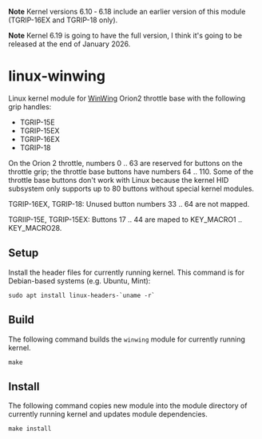**Note**
Kernel versions 6.10 ‐ 6.18 include an earlier version of this module (TGRIP-16EX and TGRIP-18 only).

**Note**
Kernel 6.19 is going to have the full version, I think it's going to be released at the end of January 2026.

# linux-winwing
Linux kernel module for [WinWing](https://winwingsim.com/) Orion2 throttle base with the following grip handles:

  * TGRIP-15E
  * TGRIP-15EX
  * TGRIP-16EX
  * TGRIP-18

On the Orion 2 throttle, numbers 0 .. 63 are reserved for buttons on the throttle grip; the throttle base buttons have numbers 64 .. 110.
Some of the throttle base buttons don't work with Linux because the kernel HID subsystem only supports up to 80 buttons without special kernel modules.

TGRIP-16EX, TGRIP-18: Unused button numbers 33 .. 64 are not mapped.

TGRIIP-15E, TGRIP-15EX: Buttons 17 .. 44 are maped to KEY_MACRO1 .. KEY_MACRO28.

## Setup

Install the header files for currently running kernel. This command is for Debian-based systems (e.g. Ubuntu, Mint):

```
sudo apt install linux-headers-`uname -r`
```

## Build

The following command builds the `winwing` module for currently running kernel.

```
make
```

## Install

The following command copies new module into the module directory of currently running kernel and updates module dependencies.

```
make install
```

